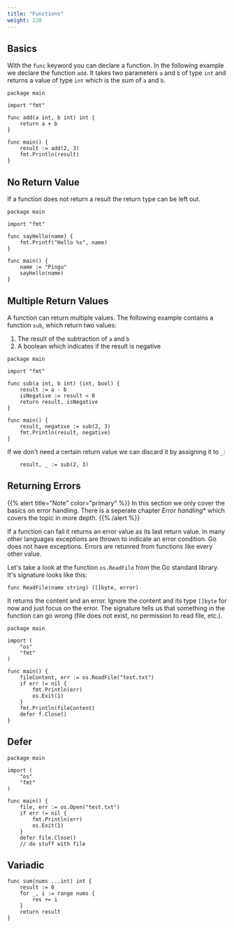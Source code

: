 ```yaml
---
title: "Functions"
weight: 220
---
```


## Basics

With the `func` keyword you can declare a function. In the following example we declare the function `add`. It takes two parameters `a` and `b` of type `int` and returns a value of type `int` which is the sum of `a` and `b`.

```golang
package main

import "fmt"

func add(a int, b int) int {
	return a + b
}

func main() {
	result := add(2, 3)
	fmt.Println(result)
}
```


## No Return Value

If a function does not return a result the return type can be left out.

```golang
package main

import "fmt"

func sayHello(name) {
	fmt.Printf("Hello %s", name)
}

func main() {
	name := "Pingu"
	sayHello(name)
}
```


## Multiple Return Values

A function can return multiple values. The following example contains a function `sub`, which return two values:

1. The result of the subtraction of `a` and `b`
2. A boolean which indicates if the result is negative

```golang
package main

import "fmt"

func sub(a int, b int) (int, bool) {
	result := a - b
	isNegative := result < 0
	return result, isNegative
}

func main() {
	result, negative := sub(2, 3)
	fmt.Println(result, negative)
}
```

If we don't need a certain return value we can discard it by assigning it to `_`:
```golang
	result, _ := sub(2, 3)
```


## Returning Errors
{{% alert title="Note" color="primary" %}}
In this section we only cover the basics on error handling. There is a seperate chapter *Error handling** which covers the topic in more depth.
{{% /alert %}}

If a function can fail it returns an error value as its last return value.
In many other languages exceptions are thrown to indicate an error condition. Go does not have exceptions. Errors are retunred from functions like every other value.

Let's take a look at the function `os.ReadFile` from the Go standard library. It's signature looks like this:
```golang
func ReadFile(name string) ([]byte, error)
```

It returns the content and an error. Ignore the content and its type `[]byte` for now and just focus on the error. The signature tells us that something in the function can go wrong (file does not exist, no permission to read file, etc.).

```golang
package main

import (
	"os"
	"fmt"
)

func main() {
	fileContent, err := os.ReadFile("test.txt")
	if err != nil {
		fmt.Println(err)
		os.Exit(1)
	}
	fmt.Println(fileContent)
	defer f.Close()
}
```


## Defer

```
package main

import (
	"os"
	"fmt"
)

func main() {
	file, err := os.Open("test.txt")
	if err != nil {
		fmt.Println(err)
		os.Exit(1)
	}
	defer file.Close()
	// do stuff with file
```


## Variadic

```
func sum(nums ...int) int {
	result := 0
	for _, i := range nums {
		res += i
	}
	return result
}
```
